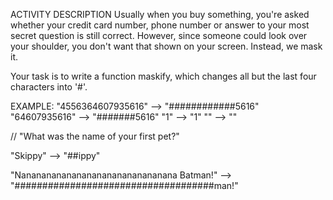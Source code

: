 ACTIVITY DESCRIPTION
Usually when you buy something, you're asked whether your credit card number, phone number or answer to your most secret question is still correct. 
However, since someone could look over your shoulder, you don't want that shown on your screen. Instead, we mask it.

Your task is to write a function maskify, which changes all but the last four characters into '#'.

EXAMPLE:
"4556364607935616" --> "############5616"
     "64607935616" -->      "#######5616"
               "1" -->                "1"
                "" -->                 ""

// "What was the name of your first pet?"

"Skippy" --> "##ippy"

"Nananananananananananananananana Batman!"
-->
"####################################man!"